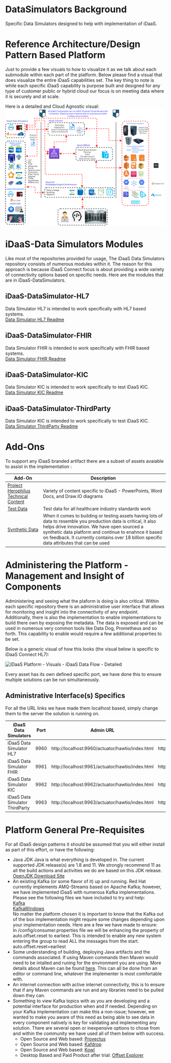 # DataSimulators Background
Specific Data Simulators designed to help with implementation of iDaaS.

# Reference Architecture/Design Pattern Based Platform 
Just to provide a few visuals to how to visualize it as we talk about each submodule within each part of the platform.
Below please find a visual that does visualize the entire iDaaS capabilities set. The key thing to note is while each specific iDaaS capability is purpose built and designed for any type of customer public or hybrid cloud our focus is on meeting data where it is securely and at scale.

Here is a detailed and Cloud Agnostic visual:<br/>
![iDaaS Cloud Agnostic Data Flow.png](https://github.com/Project-Herophilus/Project-Herophilus-Assets/blob/main/Platform/Images/iDAAS-Platform/Implementations-Gen-CloudAgnostic.png)
<br/>

# iDaaS-Data Simulators Modules
Like most of the repositories provided for usage, The iDaaS Data Simulators repository consists of numerous modules within it.
The reason for this approach is because iDaaS Connect focus is about providing a wide variety of connectivity options based
on specific needs. Here are the modules that are in iDaaS-DataSimulators.

## iDaaS-DataSimulator-HL7
Data Simulator HL7 is intended to work specifically with HL7 based systems.
<br>
[Data Simulator HL7 Readme](HL7/README.md)

## iDaaS-DataSimulator-FHIR
Data Simulator FHIR is intended to work specifically with FHIR based systems.
<br>
[Data Simulator FHIR Readme](FHIR/README.md)

## iDaaS-DataSimulator-KIC
Data Simulator KIC is intended to work specifically to test iDaaS KIC.<br>
[Data Simulator KIC Readme](KIC/README.md)

## iDaaS-DataSimulator-ThirdParty
Data Simulator KIC is intended to work specifically to test iDaaS KIC.<br>
[Data Simulator ThirdParty Readme](ThirdParty/README.md)

# Add-Ons
To support any iDaaS branded artifact there are a subset of assets avaiable to assist in the implementation : <br/>

| Add-On                                                                                                                             | Description                                                                                                                                                                                                                                                                                                               |
|------------------------------------------------------------------------------------------------------------------------------------|---------------------------------------------------------------------------------------------------------------------------------------------------------------------------------------------------------------------------------------------------------------------------------------------------------------------------|
| [Project Herophilus Technical Content](https://github.com/Project-Herophilus/Project-Herophilus-Assets/tree/main/Platform/Content) | Variety of content specific to iDaaS - PowerPoints, Word Docs, and Draw.IO diagrams                                                                                                                                                                                                                                       |
| [Test Data](https://github.com/Project-Herophilus/Project-Herophilus-Assets/tree/main/Testing)                                     | Test data for all healthcare industry standards work                                                                                                                                                                                                                                                                      |
| [Synthetic Data](https://github.com/Project-Herophilus/DataSynthesis)                                                              | When it comes to building or testing assets having lots of data to resemble you production data is critical, it also helps drive innovation. We have open sourced a synthetic data platform and continue to enahnce it based on feedback. It currently contains over 18 billion specific data attributes that can be used |

# Administering the Platform - Management and Insight of Components
Administering and seeing what the plaform is doing is also critical. Within each specific repository there is an administrative user interface that allows for monitoring and insight into the connectivity of any endpoint. Additionally, there is also the implementation to enable implementations to build there own by exposing the metadata. The data is exposed and can be used in numerous very common tools like Data Dog, Prometheus and so forth.
This capability to enable would require a few additional properties to be set.

Below is a generic visual of how this looks (the visual below is specific to iDaaS Connect HL7): <br/>

![iDaaS Platform - Visuals - iDaaS Data Flow - Detailed](https://github.com/Project-Herophilus/Project-Herophilus-Assets/blob/main/Platform/Images/iDAAS-Platform/iDaaS-Mgmt-UI.png)

Every asset has its own defined specific port, we have done this to ensure multiple solutions can be run simultaneously.

## Administrative Interface(s) Specifics
For all the URL links we have made them localhost based, simply change them to the server the solution is running on.

| iDaaS Data Simulators           | Port | Admin URL                                        | JMX URL                                                                                   |                                                                                   
|---------------------------------|------|--------------------------------------------------|-------------------------------------------------------------------------------------------| 
| iDaaS Data Simulator HL7        | 9960 | http://localhost:9960/actuator/hawtio/index.html | http://localhost:9960/actuator/jolokia/read/org.apache.camel:context=*,type=routes,name=* | 
| iDaaS Data Simulator FHIR       | 9961 | http://localhost:9961/actuator/hawtio/index.html | http://localhost:9961/actuator/jolokia/read/org.apache.camel:context=*,type=routes,name=* |  
| iDaaS Data Simulator KIC        | 9962 | http://localhost:9962/actuator/hawtio/index.html | http://localhost:9962/actuator/jolokia/read/org.apache.camel:context=*,type=routes,name=* |  
| iDaaS Data Simulator ThirdParty | 9963 | http://localhost:9963/actuator/hawtio/index.html | http://localhost:9963/actuator/jolokia/read/org.apache.camel:context=*,type=routes,name=* |  

# Platform General Pre-Requisites
For all iDaaS design patterns it should be assumed that you will either install as part of this effort, or have the following:

- Java JDK
   Java is what everything is developed in. The current supported JDK release(s) are 1.8 and 11. We strongly recommend 11 as 
   all the build actions and activities we do are based on this JDK release.
   <a href="https://developers.redhat.com/products/openjdk/download" target=_blank>OpenJDK Download Site</a>
- An existing Kafka (or some flavor of it) up and running. Red Hat currently implements AMQ-Streams based on Apache Kafka; 
   however, we have implemented iDaaS with numerous Kafka implementations. Please see the following files we have 
   included to try and help: <br/>
   [Kafka](https://github.com/Project-Herophilus/Project-Herophilus-Assets/blob/main/Kafka.md) <br/>
   [KafkaWindows](https://github.com/Project-Herophilus/Project-Herophilus-Assets/blob/main/KafkaWindows.md) <br/>
   No matter the platform chosen it is important to know that the Kafka out of the box implementation might require some changes depending
   upon your implementation needs. Here are a few we have made to ensure: <br/>
   In <kafka>/config/consumer.properties file we will be enhancing the property of auto.offset.reset to earliest. This is intended to enable any new
   system entering the group to read ALL the messages from the start. <br/>
   auto.offset.reset=earliest <br/>
- Some understanding of building, deploying Java artifacts and the commands associated. If using Maven commands then 
  Maven would need to be intalled and runing for the environment you are using. More details about Maven can be found
  [here](https://maven.apache.org/install.html). This can all be done from an editor or command line, whatever the implementer is most comfortable with. 
- An internet connection with active internet connectivity, this is to ensure that if any Maven commands are
  run and any libraries need to be pulled down they can.<br/>
- Something to view Kafka topics with as you are developing and a potential interface for production when and if needed.
  Depending on your Kafka implementation can make this a non-issue; however, we wanted to make you aware of this need 
  as being able to see data in every component natively is key for validating and implementing any solution. There are 
  several open or inexpensive options to chose from and within the community we have used all of them below with success.
  - Open Source and Web based: [Provectus](https://github.com/provectus/kafka-ui)
  - Open Source and Web based: [Kafdrop](https://github.com/obsidiandynamics/kafdrop)
  - Open Source and Web based: [Kowl](https://github.com/redpanda-data/kowl)
  - Desktop Based and Paid Product after trial: [Offset Explorer](https://www.kafkatool.com/) 

